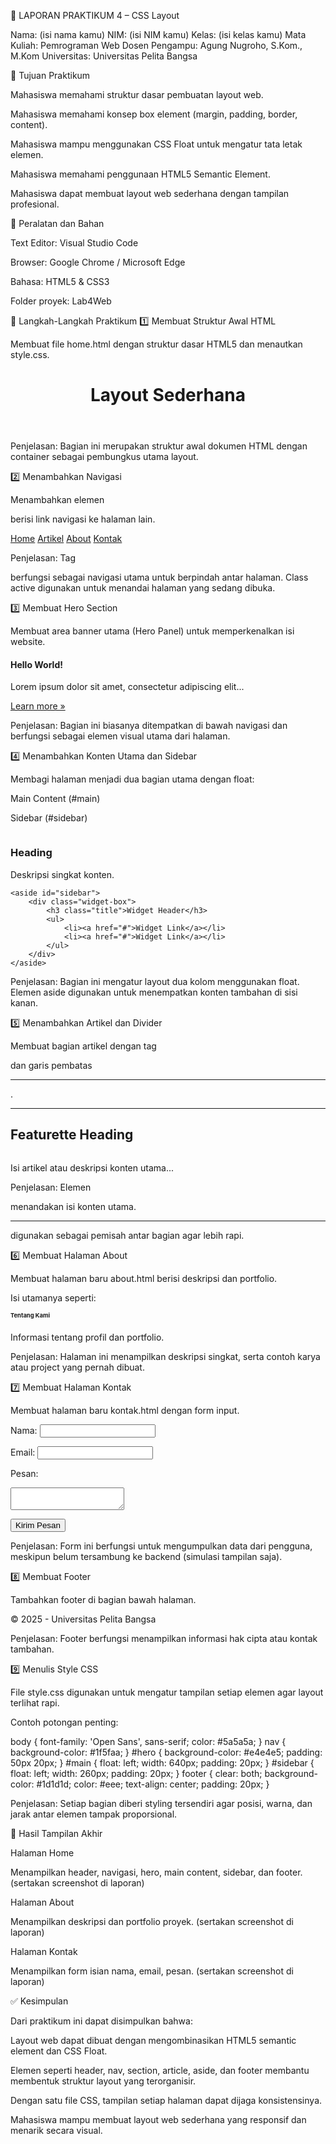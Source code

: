 🧾 LAPORAN PRAKTIKUM 4 – CSS Layout

Nama: (isi nama kamu)
NIM: (isi NIM kamu)
Kelas: (isi kelas kamu)
Mata Kuliah: Pemrograman Web
Dosen Pengampu: Agung Nugroho, S.Kom., M.Kom
Universitas: Universitas Pelita Bangsa

🎯 Tujuan Praktikum

Mahasiswa memahami struktur dasar pembuatan layout web.

Mahasiswa memahami konsep box element (margin, padding, border, content).

Mahasiswa mampu menggunakan CSS Float untuk mengatur tata letak elemen.

Mahasiswa memahami penggunaan HTML5 Semantic Element.

Mahasiswa dapat membuat layout web sederhana dengan tampilan profesional.

🧰 Peralatan dan Bahan

Text Editor: Visual Studio Code

Browser: Google Chrome / Microsoft Edge

Bahasa: HTML5 & CSS3

Folder proyek: Lab4Web

🧩 Langkah-Langkah Praktikum
1️⃣ Membuat Struktur Awal HTML

Membuat file home.html dengan struktur dasar HTML5 dan menautkan style.css.

<!DOCTYPE html>
<html lang="en">
<head>
    <meta charset="UTF-8">
    <meta name="viewport" content="width=device-width, initial-scale=1.0">
    <title>Layout Sederhana</title>
    <link rel="stylesheet" href="style.css">
</head>
<body>
    <div id="container">
        <header><h1>Layout Sederhana</h1></header>
    </div>
</body>
</html>


Penjelasan:
Bagian ini merupakan struktur awal dokumen HTML dengan container sebagai pembungkus utama layout.

2️⃣ Menambahkan Navigasi

Menambahkan elemen <nav> berisi link navigasi ke halaman lain.

<nav>
    <a href="home.html" class="active">Home</a>
    <a href="artikel.html">Artikel</a>
    <a href="about.html">About</a>
    <a href="kontak.html">Kontak</a>
</nav>


Penjelasan:
Tag <nav> berfungsi sebagai navigasi utama untuk berpindah antar halaman. Class active digunakan untuk menandai halaman yang sedang dibuka.

3️⃣ Membuat Hero Section

Membuat area banner utama (Hero Panel) untuk memperkenalkan isi website.

<section id="hero">
    <h1>Hello World!</h1>
    <p>Lorem ipsum dolor sit amet, consectetur adipiscing elit...</p>
    <a href="home.html" class="btn btn-large">Learn more &raquo;</a>
</section>


Penjelasan:
Bagian ini biasanya ditempatkan di bawah navigasi dan berfungsi sebagai elemen visual utama dari halaman.

4️⃣ Menambahkan Konten Utama dan Sidebar

Membagi halaman menjadi dua bagian utama dengan float:

Main Content (#main)

Sidebar (#sidebar)

<section id="wrapper">
    <section id="main">
        <div class="row">
            <div class="box">
                <img src="https://dummyimage.com/120/db7d25/fff.png" alt="" class="image-circle">
                <h3>Heading</h3>
                <p>Deskripsi singkat konten.</p>
            </div>
        </div>
    </section>

    <aside id="sidebar">
        <div class="widget-box">
            <h3 class="title">Widget Header</h3>
            <ul>
                <li><a href="#">Widget Link</a></li>
                <li><a href="#">Widget Link</a></li>
            </ul>
        </div>
    </aside>
</section>


Penjelasan:
Bagian ini mengatur layout dua kolom menggunakan float. Elemen aside digunakan untuk menempatkan konten tambahan di sisi kanan.

5️⃣ Menambahkan Artikel dan Divider

Membuat bagian artikel dengan tag <article> dan garis pembatas <hr class="divider" />.

<hr class="divider" />
<article class="entry">
    <h2>Featurette Heading</h2>
    <img src="https://dummyimage.com/150/7b8a70/fff.png" alt="">
    <p>Isi artikel atau deskripsi konten utama...</p>
</article>


Penjelasan:
Elemen <article> menandakan isi konten utama.
<hr> digunakan sebagai pemisah antar bagian agar lebih rapi.

6️⃣ Membuat Halaman About

Membuat halaman baru about.html berisi deskripsi dan portfolio.

Isi utamanya seperti:

<section id="hero">
  <h1>Tentang Kami</h1>
  <p>Informasi tentang profil dan portfolio.</p>
</section>


Penjelasan:
Halaman ini menampilkan deskripsi singkat, serta contoh karya atau project yang pernah dibuat.

7️⃣ Membuat Halaman Kontak

Membuat halaman baru kontak.html dengan form input.

<form class="contact-form">
  <label for="nama">Nama:</label>
  <input type="text" id="nama" name="nama">

  <label for="email">Email:</label>
  <input type="email" id="email" name="email">

  <label for="pesan">Pesan:</label>
  <textarea id="pesan" name="pesan"></textarea>

  <button type="submit">Kirim Pesan</button>
</form>


Penjelasan:
Form ini berfungsi untuk mengumpulkan data dari pengguna, meskipun belum tersambung ke backend (simulasi tampilan saja).

8️⃣ Membuat Footer

Tambahkan footer di bagian bawah halaman.

<footer>
    <p>&copy; 2025 - Universitas Pelita Bangsa</p>
</footer>


Penjelasan:
Footer berfungsi menampilkan informasi hak cipta atau kontak tambahan.

9️⃣ Menulis Style CSS

File style.css digunakan untuk mengatur tampilan setiap elemen agar layout terlihat rapi.

Contoh potongan penting:

body {
    font-family: 'Open Sans', sans-serif;
    color: #5a5a5a;
}
nav {
    background-color: #1f5faa;
}
#hero {
    background-color: #e4e4e5;
    padding: 50px 20px;
}
#main {
    float: left;
    width: 640px;
    padding: 20px;
}
#sidebar {
    float: left;
    width: 260px;
    padding: 20px;
}
footer {
    clear: both;
    background-color: #1d1d1d;
    color: #eee;
    text-align: center;
    padding: 20px;
}


Penjelasan:
Setiap bagian diberi styling tersendiri agar posisi, warna, dan jarak antar elemen tampak proporsional.

📸 Hasil Tampilan Akhir

Halaman Home

Menampilkan header, navigasi, hero, main content, sidebar, dan footer.
(sertakan screenshot di laporan)

Halaman About

Menampilkan deskripsi dan portfolio proyek.
(sertakan screenshot di laporan)

Halaman Kontak

Menampilkan form isian nama, email, pesan.
(sertakan screenshot di laporan)

✅ Kesimpulan

Dari praktikum ini dapat disimpulkan bahwa:

Layout web dapat dibuat dengan mengombinasikan HTML5 semantic element dan CSS Float.

Elemen seperti header, nav, section, article, aside, dan footer membantu membentuk struktur layout yang terorganisir.

Dengan satu file CSS, tampilan setiap halaman dapat dijaga konsistensinya.

Mahasiswa mampu membuat layout web sederhana yang responsif dan menarik secara visual.
